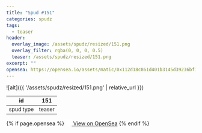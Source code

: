 ```yaml
---
title: "Spud #151"
categories: spudz
tags:
  - teaser
header:
  overlay_image: /assets/spudz/resized/151.png
  overlay_filter: rgba(0, 0, 0, 0.5)
  teaser: /assets/spudz/resized/151.png
excerpt: ""
opensea: https://opensea.io/assets/matic/0x112d18c861d401b3145d39236bf149f01e18beed/151
---
```

![alt]({{ '/assets/spudz/resized/151.png' | relative_url }})

| id | 151 |
|-|-|
| spud type | teaser |

{% if page.opensea %}
<a href="{{page.opensea}}" class="btn btn--info" onclick="window.open(this.href, '_blank'); return false;"><img src="/assets/images/opensea.svg" width="16px"><span>  View on OpenSea</span></a>
{% endif %}
